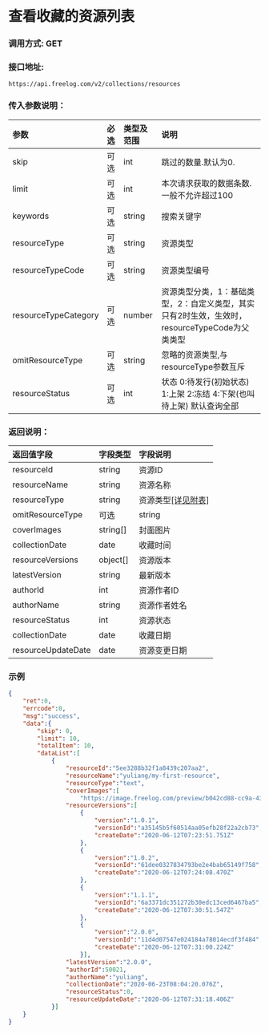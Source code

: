 # 查看收藏的资源列表

### 调用方式: GET

### 接口地址:

```
https://api.freelog.com/v2/collections/resources
```

### 传入参数说明：

| 参数 | 必选 | 类型及范围 | 说明 |
| :--- | :--- | :--- | :--- |
| skip | 可选 | int  | 跳过的数量.默认为0.  |
| limit | 可选| int  | 本次请求获取的数据条数.一般不允许超过100 |
| keywords | 可选 | string | 搜索关键字 |
| resourceType | 可选 | string | 资源类型 |
| resourceTypeCode | 可选 | string | 资源类型编号 |
| resourceTypeCategory | 可选 | number | 资源类型分类，1：基础类型，2：自定义类型，其实只有2时生效，生效时，resourceTypeCode为父类类型 |
| omitResourceType | 可选 | string | 忽略的资源类型,与resourceType参数互斥 |
| resourceStatus | 可选 | int | 状态 0:待发行(初始状态) 1:上架 2:冻结 4:下架(也叫待上架) 默认查询全部 |

### 返回说明：

| 返回值字段 | 字段类型 | 字段说明 |
| :--- | :--- | :--- |
| resourceId | string | 资源ID |
| resourceName | string | 资源名称 |
| resourceType | string | 资源类型[[详见附表]][资源类型] |
| omitResourceType | 可选 | string | 忽略的资源类型,与resourceType参数互斥 |
| coverImages | string[] | 封面图片 |
| collectionDate | date | 收藏时间 |
| resourceVersions | object[] | 资源版本 |
| latestVersion | string | 最新版本 |
| authorId | int | 资源作者ID |
| authorName | string | 资源作者姓名 |
| resourceStatus | int | 资源状态 |
| collectionDate | date | 收藏日期 |
| resourceUpdateDate | date| 资源变更日期 |

### 示例

```json
{
    "ret":0,
    "errcode":0,
    "msg":"success",
    "data":{
		"skip": 0,
		"limit": 10,
		"totalItem": 10,
        "dataList":[
            {
                "resourceId":"5ee3288b32f1a8439c207aa2",
                "resourceName":"yuliang/my-first-resource",
                "resourceType":"text",
                "coverImages":[
                    "https://image.freelog.com/preview/b042cd88-cc9a-43fb-b8fb-1cae320b7977.jpg"],
                "resourceVersions":[
                    {
                        "version":"1.0.1",
                        "versionId":"a35145b5f60514aa05efb28f22a2cb73",
                        "createDate":"2020-06-12T07:23:51.751Z"
                    },
                    {
                        "version":"1.0.2",
                        "versionId":"61dee0327834793be2e4bab65149f758",
                        "createDate":"2020-06-12T07:24:08.470Z"
                    },
                    {
                        "version":"1.1.1",
                        "versionId":"6a3371dc351272b30edc13ced6467ba5",
                        "createDate":"2020-06-12T07:30:51.547Z"
                    },
                    {
                        "version":"2.0.0",
                        "versionId":"11d4d07547e024184a78014ecdf3f484",
                        "createDate":"2020-06-12T07:31:00.224Z"
                    }],
                "latestVersion":"2.0.0",
                "authorId":50021,
                "authorName":"yuliang",
                "collectionDate":"2020-06-23T08:04:20.076Z",
                "resourceStatus":0,
                "resourceUpdateDate":"2020-06-12T07:31:18.406Z"
            }]
    }
}
```

[资源类型]: /附表/资源类型.html "资源类型"

